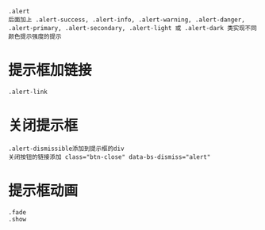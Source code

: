 	.alert 
	后面加上 .alert-success, .alert-info, .alert-warning, .alert-danger, .alert-primary, .alert-secondary, .alert-light 或 .alert-dark 类实现不同颜色提示强度的提示

# 提示框加链接
	.alert-link 

# 关闭提示框
	.alert-dismissible添加到提示框的div 
	关闭按钮的链接添加 class="btn-close" data-bs-dismiss="alert"

# 提示框动画
	.fade
	.show

